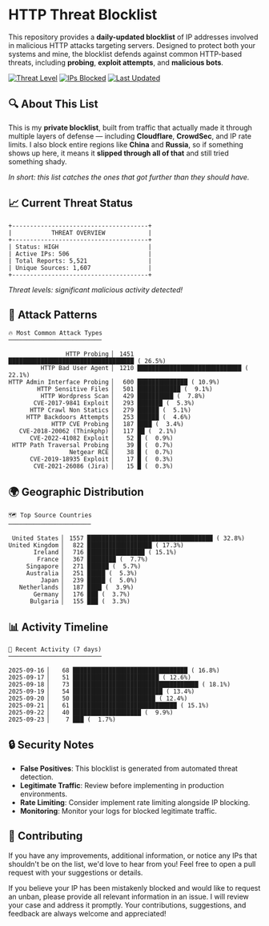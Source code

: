 # HTTP Threat Blocklist

This repository provides a **daily-updated blocklist** of IP addresses involved in malicious HTTP attacks targeting servers. Designed to protect both your systems and mine, the blocklist defends against common HTTP-based threats, including **probing**, **exploit attempts**, and **malicious bots**.

[![Threat Level](https://img.shields.io/badge/Threat%20Level-HIGH-red)](.)
[![IPs Blocked](https://img.shields.io/badge/IPs%20Blocked-506-blue)](.)
[![Last Updated](https://img.shields.io/badge/Updated-2025--09--23-brightgreen)](.)

## 🔍 About This List

This is my **private blocklist**, built from traffic that actually made it through multiple layers of defense — including **Cloudflare**, **CrowdSec**, and IP rate limits. I also block entire regions like **China** and **Russia**, so if something shows up here, it means it **slipped through all of that** and still tried something shady.

*In short: this list catches the ones that got further than they should have.*

## 📈 Current Threat Status

```
+--------------------------------------+
|           THREAT OVERVIEW            |
+--------------------------------------+
| Status: HIGH                         |
| Active IPs: 506                      |
| Total Reports: 5,521                 |
| Unique Sources: 1,607                |
+--------------------------------------+
```

*Threat levels: significant malicious activity detected!*

## 🎯 Attack Patterns

```
🔥 Most Common Attack Types
──────────────────────────

                HTTP Probing ▏ 1451 ███████████████████████████████████ ( 26.5%)
         HTTP Bad User Agent ▏ 1210 █████████████████████████████ ( 22.1%)
HTTP Admin Interface Probing ▏  600 ██████████████ ( 10.9%)
        HTTP Sensitive Files ▏  501 ████████████ (  9.1%)
         HTTP Wordpress Scan ▏  429 ██████████ (  7.8%)
       CVE-2017-9841 Exploit ▏  293 ███████ (  5.3%)
      HTTP Crawl Non Statics ▏  279 ██████ (  5.1%)
     HTTP Backdoors Attempts ▏  253 ██████ (  4.6%)
            HTTP CVE Probing ▏  187 ████ (  3.4%)
   CVE-2018-20062 (Thinkphp) ▏  117 ██ (  2.1%)
      CVE-2022-41082 Exploit ▏   52 █ (  0.9%)
 HTTP Path Traversal Probing ▏   39 █ (  0.7%)
                 Netgear RCE ▏   38 █ (  0.7%)
      CVE-2019-18935 Exploit ▏   17 █ (  0.3%)
       CVE-2021-26086 (Jira) ▏   15 █ (  0.3%)
```

## 🌍 Geographic Distribution

```
🗺️ Top Source Countries
───────────────────────

 United States ▏ 1557 ███████████████████████████████████ ( 32.8%)
United Kingdom ▏  822 ██████████████████ ( 17.3%)
       Ireland ▏  716 ████████████████ ( 15.1%)
        France ▏  367 ████████ (  7.7%)
     Singapore ▏  271 ██████ (  5.7%)
     Australia ▏  251 █████ (  5.3%)
         Japan ▏  239 █████ (  5.0%)
   Netherlands ▏  187 ████ (  3.9%)
       Germany ▏  176 ███ (  3.7%)
      Bulgaria ▏  155 ███ (  3.3%)
```

## 📊 Activity Timeline

```
📅 Recent Activity (7 days)
──────────────────────────

2025-09-16 ▏   68 ████████████████████████████████ ( 16.8%)
2025-09-17 ▏   51 ████████████████████████ ( 12.6%)
2025-09-18 ▏   73 ███████████████████████████████████ ( 18.1%)
2025-09-19 ▏   54 █████████████████████████ ( 13.4%)
2025-09-20 ▏   50 ███████████████████████ ( 12.4%)
2025-09-21 ▏   61 █████████████████████████████ ( 15.1%)
2025-09-22 ▏   40 ███████████████████ (  9.9%)
2025-09-23 ▏    7 ███ (  1.7%)
```

## 🔒 Security Notes

- **False Positives**: This blocklist is generated from automated threat detection.
- **Legitimate Traffic**: Review before implementing in production environments.
- **Rate Limiting**: Consider implement rate limiting alongside IP blocking.
- **Monitoring**: Monitor your logs for blocked legitimate traffic.

## 🤝 Contributing

If you have any improvements, additional information, or notice any IPs that shouldn't be on the list, we'd love to hear from you! Feel free to open a pull request with your suggestions or details.

If you believe your IP has been mistakenly blocked and would like to request an unban, please provide all relevant information in an issue. I will review your case and address it promptly. Your contributions, suggestions, and feedback are always welcome and appreciated!